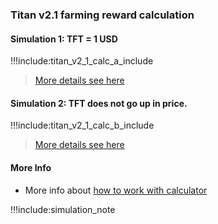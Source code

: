 ### Titan v2.1 farming reward calculation

#### Simulation 1: TFT = 1 USD

!!!include:titan_v2_1_calc_a_include

> [More details see here](titan_v2_1_calc_a)
 
#### Simulation 2: TFT does not go up in price.

!!!include:titan_v2_1_calc_b_include

> [More details see here](titan_v2_1_calc_b)

#### More Info

- More info about [how to work with calculator](farming_calculator)

!!!include:simulation_note